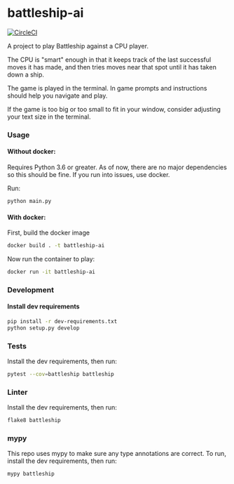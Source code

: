 # battleship-ai
[![CircleCI](https://circleci.com/gh/jcobian/battleship-ai.svg?style=svg)](https://circleci.com/gh/jcobian/battleship-ai)

A project to play Battleship against a CPU player.

The CPU is "smart" enough in that it keeps track of the last successful moves it has made, and then tries moves near that spot until it has taken down a ship.

The game is played in the terminal. In game prompts and instructions should help you navigate and play.

If the game is too big or too small to fit in your window, consider adjusting your text size in the terminal.

### Usage

#### Without docker:
Requires Python 3.6 or greater. As of now, there are no major dependencies so this should be fine. If you run into issues, use docker.

Run:
```bash
python main.py
```

#### With docker:
First, build the docker image
```bash
docker build . -t battleship-ai
```

Now run the container to play:
```bash
docker run -it battleship-ai
```

### Development

#### Install dev requirements
```bash
pip install -r dev-requirements.txt
python setup.py develop
```

### Tests
Install the dev requirements, then run:
```bash
pytest --cov=battleship battleship
```

### Linter
Install the dev requirements, then run:
```bash
flake8 battleship
```

### mypy
This repo uses mypy to make sure any type annotations are correct.
To run, install the dev requirements, then run:
```bash
mypy battleship
```
